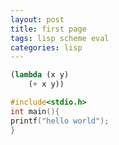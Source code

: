 ```yaml
---
layout: post
title: first page
tags: lisp scheme eval
categories: lisp
---
```


```scheme
(lambda (x y)
    (+ x y))
```
```c
#include<stdio.h>
int main(){
printf("hello world");
}
```
 
